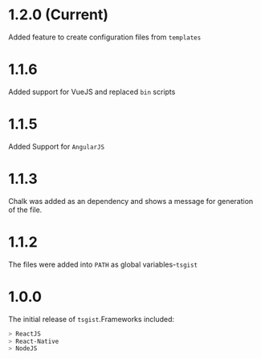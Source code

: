 # 1.2.0 (Current)

Added feature to create configuration files from `templates`

# 1.1.6

Added support for VueJS and replaced `bin` scripts

# 1.1.5

Added Support for `AngularJS`

# 1.1.3

Chalk was added as an dependency and shows a message for generation of the file.

# 1.1.2

The files were added into `PATH` as global variables-`tsgist`

# 1.0.0

The initial release of `tsgist`.Frameworks included:

```bash
> ReactJS
> React-Native
> NodeJS
```
